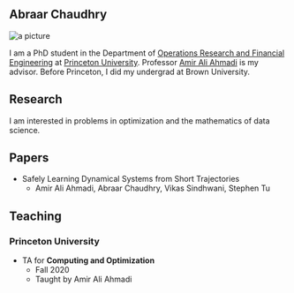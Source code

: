 ## Abraar Chaudhry

![a picture](https://chaudhrya.github.io//images/picture.jpg "a picture")

I am a PhD student in the Department of [Operations Research and Financial Engineering](https://orfe.princeton.edu/) at [Princeton University](https://www.princeton.edu/).
Professor [Amir Ali Ahmadi](http://aaa.princeton.edu/) is my advisor.
Before Princeton, I did my undergrad at Brown University.

## Research

I am interested in problems in optimization and the mathematics of data science.

## Papers

- Safely Learning Dynamical Systems from Short Trajectories
  - Amir Ali Ahmadi, Abraar Chaudhry, Vikas Sindhwani, Stephen Tu

## Teaching

### Princeton University

- TA for **Computing and Optimization**
  - Fall 2020
  - Taught by Amir Ali Ahmadi
